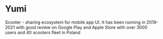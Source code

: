 # Yumi
Scooter - sharing ecosystem for mobile app UI.
It has been running in 2019-2021 with good review on Google Play and Apple Store with over 3000 users and 40 scooters fleet in Poland
